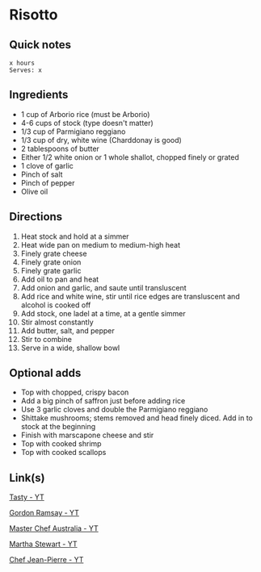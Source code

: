 # Risotto

## Quick notes 
```
x hours
Serves: x
```

## Ingredients
+ 1 cup of Arborio rice (must be Arborio)
+ 4-6 cups of stock (type doesn't matter)
+ 1/3 cup of Parmigiano reggiano
+ 1/3 cup of dry, white wine (Charddonay is good)
+ 2 tablespoons of butter
+ Either 1/2 white onion or 1 whole shallot, chopped finely or grated
+ 1 clove of garlic
+ Pinch of salt
+ Pinch of pepper
+ Olive oil



## Directions
1. Heat stock and hold at a simmer
1. Heat wide pan on medium to medium-high heat
1. Finely grate cheese
1. Finely grate onion
1. Finely grate garlic
1. Add oil to pan and heat
1. Add onion and garlic, and saute until transluscent 
1. Add rice and white wine, stir until rice edges are transluscent and alcohol is cooked off
1. Add stock, one ladel at a time, at a gentle simmer
1. Stir almost constantly
1. Add butter, salt, and pepper
1. Stir to combine
1. Serve in a wide, shallow bowl



## Optional adds
- Top with chopped, crispy bacon
- Add a big pinch of saffron just before adding rice
- Use 3 garlic cloves and double the Parmigiano reggiano
- Shittake mushrooms; stems removed and head finely diced. Add in to stock at the beginning
- Finish with marscapone cheese and stir
- Top with cooked shrimp
- Top with cooked scallops



## Link(s)
[Tasty - YT](https://www.youtube.com/watch?v=NKtR3KpS83w)

[Gordon Ramsay - YT](https://www.youtube.com/watch?v=oj0gzO1STdg)

[Master Chef Australia - YT](https://www.youtube.com/watch?v=AHxjvgEsTFk)

[Martha Stewart - YT](https://www.youtube.com/watch?v=abvwEDOuSQc)

[Chef Jean-Pierre - YT](https://www.youtube.com/watch?v=zksM9YhApjw)
